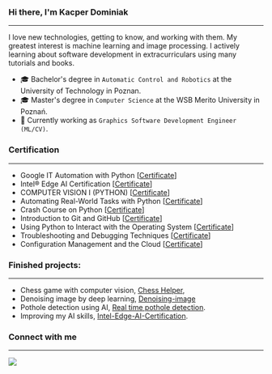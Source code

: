 ### Hi there, I'm Kacper Dominiak
----
I love new technologies, getting to know, and working with them. My greatest interest is machine learning and image processing. I actively learning about software development in extracurriculars using many tutorials and books.

- 🎓 Bachelor's degree in  `Automatic Control and Robotics` at the University of Technology in Poznan.
- 🎓 Master's degree in  `Computer Science` at the  WSB Merito University in Poznań.
- 💼 Currently working as `Graphics Software Development Engineer (ML/CV)`.

### Certification 
---
* Google IT Automation with Python [[Certificate](https://www.coursera.org/account/accomplishments/specialization/certificate/4F888M2WZHSA)]
* Intel® Edge AI Certification [[Certificate](https://www.credly.com/badges/77560e47-1343-47e1-b38f-41d1634b428a?source=linked_in_profile)]
* COMPUTER VISION I (PYTHON) [[Certificate](https://courses.opencv.org/certificates/d96c9599a023446a8d629b8e35a25470)]
* Automating Real-World Tasks with Python [[Certificate](https://www.coursera.org/account/accomplishments/certificate/L3A5RZZP5KJ2)]
* Crash Course on Python [[Certificate](https://www.coursera.org/account/accomplishments/certificate/K9ZASNQ4CNSW)]
* Introduction to Git and GitHub [[Certificate](https://www.coursera.org/account/accomplishments/certificate/57NH8AR79E3G)]
* Using Python to Interact with the Operating System [[Certificate](https://www.coursera.org/account/accomplishments/certificate/U8RP6YJY5KNM)]
* Troubleshooting and Debugging Techniques [[Certificate](https://www.coursera.org/account/accomplishments/verify/MMN7B46AWGGS)]
* Configuration Management and the Cloud [[Certificate](https://www.coursera.org/account/accomplishments/certificate/CU4MSNVCNRRE)]

### Finished projects:
----
 - Chess game with computer vision, [Chess Helper](https://github.com/kdominiaq/Chess_Helper),
 - Denoising image by deep learning, [Denoising-image](https://github.com/kdominiaq/Denoising-image)
 - Pothole detection using AI, [Real time pothole detection](https://github.com/kdominiaq/Real-time-pothole-detection).
 - Improving my AI skills, [Intel-Edge-AI-Certification](https://github.com/kdominiaq/Intel-Edge-AI-Certification).
 
### Connect with me
---
[![](https://camo.githubusercontent.com/b69828fc49d6167108b8fa659f4d9a4a94e021bc89ae7a89363bec1a6aa6790a/68747470733a2f2f696d672e736869656c64732e696f2f62616467652f6c696e6b6564696e2d2532333132313030452e7376673f267374796c653d666f722d7468652d6261646765266c6f676f3d6c696e6b6564696e266c6f676f436f6c6f723d776869746526636f6c6f723d626c61636b)](https://pl.linkedin.com/in/kacper-dominiak?trk=public_profile_browsemap)
